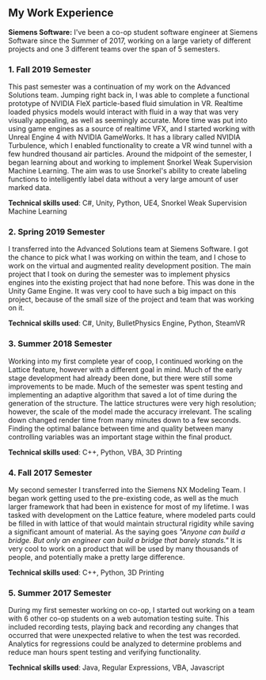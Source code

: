 ## My Work Experience

**Siemens Software:** I've been a co-op student software engineer at Siemens Software since the Summer of 2017, working on a large variety of different projects and one 3 different teams over the span of 5 semesters. 

### 1. Fall 2019 Semester

This past semester was a continuation of my work on the Advanced Solutions team. Jumping right back in, I was able to complete a functional prototype of NVIDIA FleX particle-based fluid simulation in VR. Realtime loaded physics models would interact with fluid in a way that was very visually appealing, as well as seemingly accurate. More time was put into using game engines as a source of realtime VFX, and I started working with Unreal Engine 4 with NVIDIA GameWorks. It has a library called NVIDIA Turbulence, which I enabled functionality to create a VR wind tunnel with a few hundred thousand air particles. Around the midpoint of the semester, I began learning about and working to implement Snorkel Weak Supervision Machine Learning. The aim was to use Snorkel's ability to create labeling functions to intelligently label data without a very large amount of user marked data. 

**Technical skills used**: C#, Unity, Python, UE4, Snorkel Weak Supervision Machine Learning

### 2. Spring 2019 Semester

I transferred into the Advanced Solutions team at Siemens Software. I got the chance to pick what I was working on within the team, and I chose to work on the virtual and augmented reality development position. The main project that I took on during the semester was to implement physics engines into the existing project that had none before. This was done in the Unity Game Engine. It was very cool to have such a big impact on this project, because of the small size of the project and team that was working on it. 

**Technical skills used**: C#, Unity, BulletPhysics Engine, Python, SteamVR

### 3. Summer 2018 Semester

Working into my first complete year of coop, I continued working on the Lattice feature, however with a different goal in mind. Much of the early stage development had already been done, but there were still some improvements to be made. Much of the semester was spent testing and implementing an adaptive algorithm that saved a lot of time during the generation of the structure. The lattice structures were very high resolution; however, the scale of the model made the accuracy irrelevant. The scaling down changed render time from many minutes down to a few seconds. Finding the optimal balance between time and quality between many controlling variables was an important stage within the final product. 

**Technical skills used**: C++, Python, VBA, 3D Printing

### 4. Fall 2017 Semester

My second semester I transferred into the Siemens NX Modeling Team. I began work getting used to the pre-existing code, as well as the much larger framework that had been in existence for most of my lifetime. I was tasked with development on the Lattice feature, where modeled parts could be filled in with lattice of that would maintain structural rigidity while saving a significant amount of material. As the saying goes *"Anyone can build a bridge. But only an engineer can build a bridge that barely stands."* It is very cool to work on a product that will be used by many thousands of people, and potentially make a pretty large difference. 

**Technical skills used**: C++, Python, 3D Printing

### 5. Summer 2017 Semester

During my first semester working on co-op, I started out working on a team with 6 other co-op students on a web automation testing suite. This included recording tests, playing back and recording any changes that occurred that were unexpected relative to when the test was recorded. Analytics for regressions could be analyzed to determine problems and reduce man hours spent testing and verifying functionality.

**Technical skills used**: Java, Regular Expressions, VBA, Javascript
